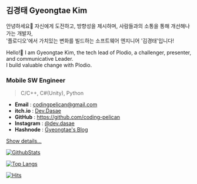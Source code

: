 ## 김경태 Gyeongtae Kim
안녕하세요👋 자신에게 도전하고, 방향성을 제시하며, 사람들과의 소통을 통해 개선해나가는 개발자,  
'플로디오'에서 가치있는 변화를 빌드하는 소프트웨어 엔지니어 '김경태'입니다!  
  
Hello!👋 I am Gyeongtae Kim, the tech lead of Plodio, a challenger, presenter, and communicative Leader.  
I build valuable change with Plodio.   
 
### Mobile SW Engineer
> C/C++, C#(Unity), Python
- **Email** : <codingpelican@gmail.com>
- **itch.io** : [Dev.Dasae](https://coding-pelican.itch.io/)
- **GitHub** : <https://github.com/coding-pelican>
- **Instagram** : [@dev.dasae](https://www.instagram.com/dev.dasae)
- **Hashnode** : [Gyeongtae's Blog](https://dasae.hashnode.dev/)

[Show details...](https://dasae.hashnode.dev/)

[![GithubStats](https://github-readme-stats.vercel.app/api?username=Coding-Pelican&title_color=0067a3)](https://github.com/Coding-Pelican)

[![Top Langs](https://github-readme-stats.vercel.app/api/top-langs/?username=Coding-Pelican&title_color=0067a3&layout=compact)](https://github.com/anuraghazra/github-readme-stats)

[![Hits](https://hits.seeyoufarm.com/api/count/incr/badge.svg?url=https%3A%2F%2Fgithub.com%2FCoding-Pelican)](https://github.com/Coding-Pelican)

<!--
**Coding-Pelican/Coding-Pelican** is a ✨ _special_ ✨ repository because its `README.md` (this file) appears on your GitHub profile.

Here are some ideas to get you started:

- 🔭 I’m currently working on ...
- 🌱 I’m currently learning ...
- 👯 I’m looking to collaborate on ...
- 🤔 I’m looking for help with ...
- 💬 Ask me about ...
- 📫 How to reach me: ...
- 😄 Pronouns: ...
- ⚡ Fun fact: ...
-->
